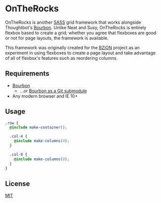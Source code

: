 # OnTheRocks

OnTheRocks is another [SASS](http://sass-lang.com/) grid framework that works alongside Thoughtbot's [Bourbon](http://bourbon.io/). Unlike Neat and Susy, OnTheRocks is entirely flexbox based to create a grid; whether you agree that flexboxes are good or not for page layouts, the framework is available.

This framework was originally created for the [BZiON](https://github.com/allejo/bzion) project as an experiment in using flexboxes to create a page layout and take advantage of all of flexbox's features such as reordering columns.

## Requirements

* [Bourbon](https://github.com/thoughtbot/bourbon)
    * ...or [Bourbon as a Git submodule](https://github.com/Sujevo/lib-bourbon)
* Any modern browser and IE 10+

## Usage

```scss
.row {
  @include make-container();

  .col-4 {
    @include make-columns(4);
  }

  .col-8 {
    @include make-columns(8);
  }
}
```

## License

[MIT](https://github.com/allejo/OnTheRocks/blob/master/LICENSE.md)
